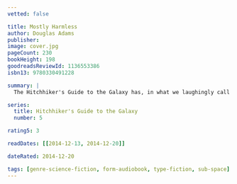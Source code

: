 ```yaml
---
vetted: false

title: Mostly Harmless
author: Douglas Adams
publisher: 
image: cover.jpg
pageCount: 230
bookHeight: 198
goodreadsReviewId: 1136553386
isbn13: 9780330491228

summary: |
  The Hitchhiker's Guide to the Galaxy has, in what we laughingly call the past, a great deal to say on the subject of parallel universes. Very little of this is, however, at all comprehensible to anyone below the level of Advanced God, and since it is now well-established that all known gods came into existence a good three millionths of a second after the Universe began rather than, as they usually claimed, the previous week, they already have a great deal of explaining to do as it is, and are therefore not available for comment at this time . . .

series:
  title: Hitchhiker's Guide to the Galaxy
  number: 5

rating5: 3

readDates: [[2014-12-13, 2014-12-20]]

dateRated: 2014-12-20

tags: [genre-science-fiction, form-audiobook, type-fiction, sub-space]
---
```

